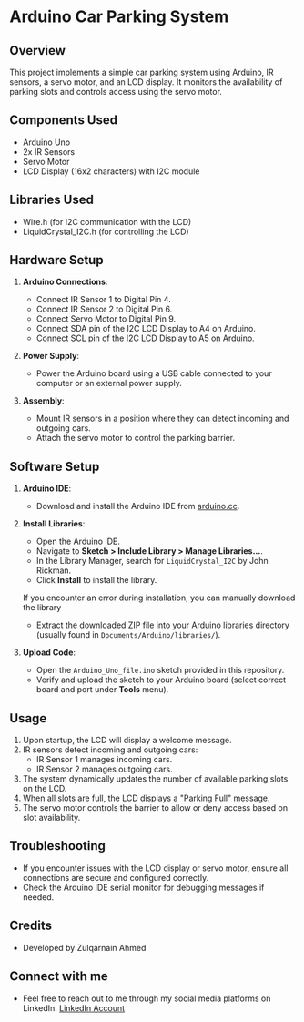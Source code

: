# Arduino Car Parking System

## Overview
This project implements a simple car parking system using Arduino, IR sensors, a servo motor, and an LCD display. It monitors the availability of parking slots and controls access using the servo motor.

## Components Used
- Arduino Uno
- 2x IR Sensors
- Servo Motor
- LCD Display (16x2 characters) with I2C module

## Libraries Used
- Wire.h (for I2C communication with the LCD)
- LiquidCrystal_I2C.h (for controlling the LCD)

## Hardware Setup
1. **Arduino Connections**:
   - Connect IR Sensor 1 to Digital Pin 4.
   - Connect IR Sensor 2 to Digital Pin 6.
   - Connect Servo Motor to Digital Pin 9.
   - Connect SDA pin of the I2C LCD Display to A4 on Arduino.
   - Connect SCL pin of the I2C LCD Display to A5 on Arduino.

2. **Power Supply**:
   - Power the Arduino board using a USB cable connected to your computer or an external power supply.

3. **Assembly**:
   - Mount IR sensors in a position where they can detect incoming and outgoing cars.
   - Attach the servo motor to control the parking barrier.

## Software Setup
1. **Arduino IDE**:
   - Download and install the Arduino IDE from [arduino.cc](https://www.arduino.cc/en/software).

2. **Install Libraries**:
   - Open the Arduino IDE.
   - Navigate to **Sketch > Include Library > Manage Libraries...**.
   - In the Library Manager, search for `LiquidCrystal_I2C` by John Rickman.
   - Click **Install** to install the library.

   If you encounter an error during installation, you can manually download the library
   - Extract the downloaded ZIP file into your Arduino libraries directory (usually found in `Documents/Arduino/libraries/`).

3. **Upload Code**:
   - Open the `Arduino_Uno_file.ino` sketch provided in this repository.
   - Verify and upload the sketch to your Arduino board (select correct board and port under **Tools** menu).

## Usage
1. Upon startup, the LCD will display a welcome message.
2. IR sensors detect incoming and outgoing cars:
   - IR Sensor 1 manages incoming cars.
   - IR Sensor 2 manages outgoing cars.
3. The system dynamically updates the number of available parking slots on the LCD.
4. When all slots are full, the LCD displays a "Parking Full" message.
5. The servo motor controls the barrier to allow or deny access based on slot availability.

## Troubleshooting
- If you encounter issues with the LCD display or servo motor, ensure all connections are secure and configured correctly.
- Check the Arduino IDE serial monitor for debugging messages if needed.

## Credits
- Developed by Zulqarnain Ahmed

## Connect with me
- Feel free to reach out to me through my social media platforms on LinkedIn.
[LinkedIn Account](https://www.linkedin.com/in/zulqarnain-ahmed07/)
